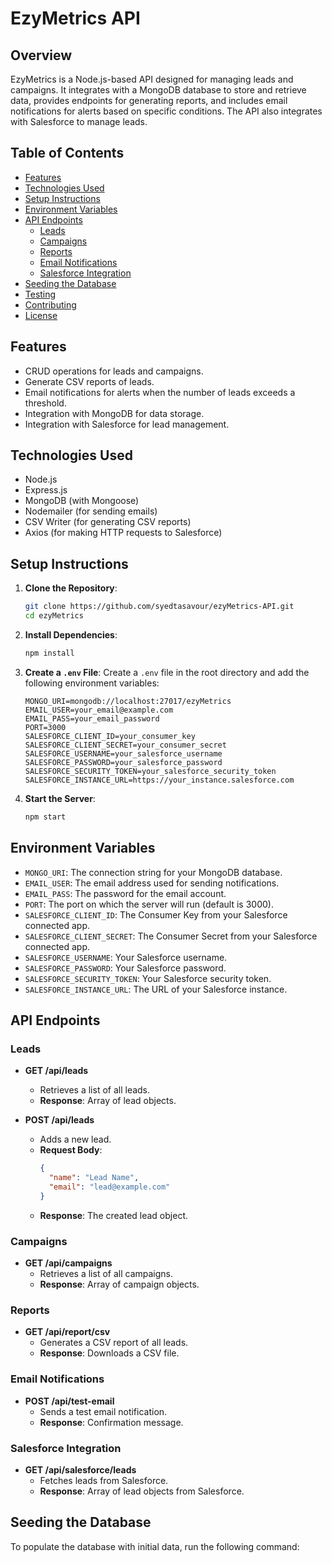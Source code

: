 # EzyMetrics API

## Overview

EzyMetrics is a Node.js-based API designed for managing leads and campaigns. It integrates with a MongoDB database to store and retrieve data, provides endpoints for generating reports, and includes email notifications for alerts based on specific conditions. The API also integrates with Salesforce to manage leads.

## Table of Contents

- [Features](#features)
- [Technologies Used](#technologies-used)
- [Setup Instructions](#setup-instructions)
- [Environment Variables](#environment-variables)
- [API Endpoints](#api-endpoints)
  - [Leads](#leads)
  - [Campaigns](#campaigns)
  - [Reports](#reports)
  - [Email Notifications](#email-notifications)
  - [Salesforce Integration](#salesforce-integration)
- [Seeding the Database](#seeding-the-database)
- [Testing](#testing)
- [Contributing](#contributing)
- [License](#license)

## Features

- CRUD operations for leads and campaigns.
- Generate CSV reports of leads.
- Email notifications for alerts when the number of leads exceeds a threshold.
- Integration with MongoDB for data storage.
- Integration with Salesforce for lead management.

## Technologies Used

- Node.js
- Express.js
- MongoDB (with Mongoose)
- Nodemailer (for sending emails)
- CSV Writer (for generating CSV reports)
- Axios (for making HTTP requests to Salesforce)

## Setup Instructions

1. **Clone the Repository**:
   ```bash
   git clone https://github.com/syedtasavour/ezyMetrics-API.git
   cd ezyMetrics
   ```

2. **Install Dependencies**:
   ```bash
   npm install
   ```

3. **Create a `.env` File**:
   Create a `.env` file in the root directory and add the following environment variables:
   ```plaintext
   MONGO_URI=mongodb://localhost:27017/ezyMetrics
   EMAIL_USER=your_email@example.com
   EMAIL_PASS=your_email_password
   PORT=3000
   SALESFORCE_CLIENT_ID=your_consumer_key
   SALESFORCE_CLIENT_SECRET=your_consumer_secret
   SALESFORCE_USERNAME=your_salesforce_username
   SALESFORCE_PASSWORD=your_salesforce_password
   SALESFORCE_SECURITY_TOKEN=your_salesforce_security_token
   SALESFORCE_INSTANCE_URL=https://your_instance.salesforce.com
   ```

4. **Start the Server**:
   ```bash
   npm start
   ```

## Environment Variables

- `MONGO_URI`: The connection string for your MongoDB database.
- `EMAIL_USER`: The email address used for sending notifications.
- `EMAIL_PASS`: The password for the email account.
- `PORT`: The port on which the server will run (default is 3000).
- `SALESFORCE_CLIENT_ID`: The Consumer Key from your Salesforce connected app.
- `SALESFORCE_CLIENT_SECRET`: The Consumer Secret from your Salesforce connected app.
- `SALESFORCE_USERNAME`: Your Salesforce username.
- `SALESFORCE_PASSWORD`: Your Salesforce password.
- `SALESFORCE_SECURITY_TOKEN`: Your Salesforce security token.
- `SALESFORCE_INSTANCE_URL`: The URL of your Salesforce instance.

## API Endpoints

### Leads

- **GET /api/leads**
  - Retrieves a list of all leads.
  - **Response**: Array of lead objects.

- **POST /api/leads**
  - Adds a new lead.
  - **Request Body**:
    ```json
    {
      "name": "Lead Name",
      "email": "lead@example.com"
    }
    ```
  - **Response**: The created lead object.

### Campaigns

- **GET /api/campaigns**
  - Retrieves a list of all campaigns.
  - **Response**: Array of campaign objects.

### Reports

- **GET /api/report/csv**
  - Generates a CSV report of all leads.
  - **Response**: Downloads a CSV file.

### Email Notifications

- **POST /api/test-email**
  - Sends a test email notification.
  - **Response**: Confirmation message.

### Salesforce Integration

- **GET /api/salesforce/leads**
  - Fetches leads from Salesforce.
  - **Response**: Array of lead objects from Salesforce.

## Seeding the Database

To populate the database with initial data, run the following command:

